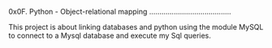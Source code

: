 0x0F. Python - Object-relational mapping
........................................

This project is about linking databases and python using the module MySQL to connect to a Mysql database and execute my Sql queries.
